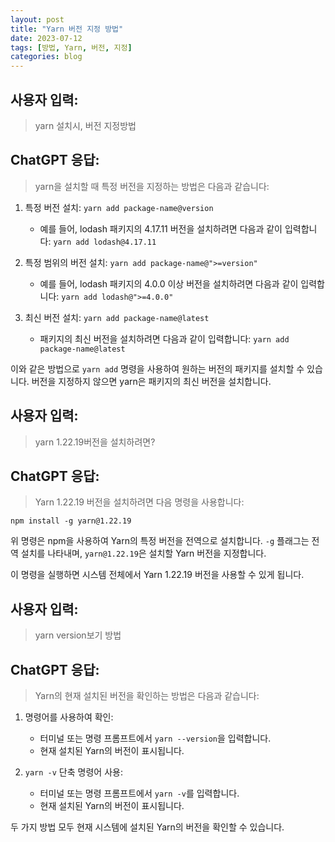 ```yaml
---
layout: post
title: "Yarn 버전 지정 방법"
date: 2023-07-12
tags: [방법, Yarn, 버전, 지정]
categories: blog
---
```


## 사용자 입력:
> yarn 설치시, 버전 지정방법

## ChatGPT 응답:
> yarn을 설치할 때 특정 버전을 지정하는 방법은 다음과 같습니다:

1. 특정 버전 설치: `yarn add package-name@version`
   - 예를 들어, lodash 패키지의 4.17.11 버전을 설치하려면 다음과 같이 입력합니다: `yarn add lodash@4.17.11`

2. 특정 범위의 버전 설치: `yarn add package-name@">=version"`
   - 예를 들어, lodash 패키지의 4.0.0 이상 버전을 설치하려면 다음과 같이 입력합니다: `yarn add lodash@">=4.0.0"`

3. 최신 버전 설치: `yarn add package-name@latest`
   - 패키지의 최신 버전을 설치하려면 다음과 같이 입력합니다: `yarn add package-name@latest`

이와 같은 방법으로 `yarn add` 명령을 사용하여 원하는 버전의 패키지를 설치할 수 있습니다. 버전을 지정하지 않으면 yarn은 패키지의 최신 버전을 설치합니다.

## 사용자 입력:
> yarn 1.22.19버전을 설치하려면?

## ChatGPT 응답:
> Yarn 1.22.19 버전을 설치하려면 다음 명령을 사용합니다:

```shell
npm install -g yarn@1.22.19
```

위 명령은 npm을 사용하여 Yarn의 특정 버전을 전역으로 설치합니다. `-g` 플래그는 전역 설치를 나타내며, `yarn@1.22.19`은 설치할 Yarn 버전을 지정합니다.

이 명령을 실행하면 시스템 전체에서 Yarn 1.22.19 버전을 사용할 수 있게 됩니다.

## 사용자 입력:
> yarn version보기 방법

## ChatGPT 응답:
> Yarn의 현재 설치된 버전을 확인하는 방법은 다음과 같습니다:

1. 명령어를 사용하여 확인: 
   - 터미널 또는 명령 프롬프트에서 `yarn --version`을 입력합니다.
   - 현재 설치된 Yarn의 버전이 표시됩니다.

2. `yarn -v` 단축 명령어 사용:
   - 터미널 또는 명령 프롬프트에서 `yarn -v`를 입력합니다.
   - 현재 설치된 Yarn의 버전이 표시됩니다.

두 가지 방법 모두 현재 시스템에 설치된 Yarn의 버전을 확인할 수 있습니다.

